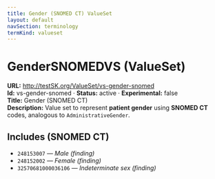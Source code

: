 ```yaml
---
title: Gender (SNOMED CT) ValueSet
layout: default
navSection: terminology
termKind: valueset
---
```


# GenderSNOMEDVS (ValueSet)

**URL:** http://testSK.org/ValueSet/vs-gender-snomed  
**Id:** vs-gender-snomed · **Status:** active · **Experimental:** false  
**Title:** Gender (SNOMED CT)  
**Description:** Value set to represent **patient gender** using **SNOMED CT** codes, analogous to `AdministrativeGender`.

## Includes (SNOMED CT)
- `248153007` — *Male (finding)*  
- `248152002` — *Female (finding)*  
- `32570681000036106` — *Indeterminate sex (finding)*
